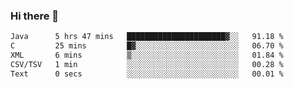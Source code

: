 ### Hi there 👋

<!--START_SECTION:waka-->

```txt
Java      5 hrs 47 mins   ██████████████████████▓░░   91.18 %
C         25 mins         █▓░░░░░░░░░░░░░░░░░░░░░░░   06.70 %
XML       6 mins          ▒░░░░░░░░░░░░░░░░░░░░░░░░   01.84 %
CSV/TSV   1 min           ░░░░░░░░░░░░░░░░░░░░░░░░░   00.28 %
Text      0 secs          ░░░░░░░░░░░░░░░░░░░░░░░░░   00.01 %
```

<!--END_SECTION:waka-->


<!--
**AnkelMauCastillo/AnkelMauCastillo** is a ✨ _special_ ✨ repository because its `README.md` (this file) appears on your GitHub profile.

Here are some ideas to get you started:

- 🔭 I’m currently working on ...
- 🌱 I’m currently learning ...
- 👯 I’m looking to collaborate on ...
- 🤔 I’m looking for help with ...
- 💬 Ask me about ...
- 📫 How to reach me: ...
- 😄 Pronouns: ...
- ⚡ Fun fact: ...
-->
